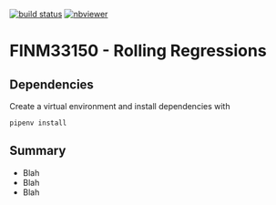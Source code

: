 [![build status](https://github.com/CalebEverett/finm33150-rolling-regressions/actions/workflows/build.yml/badge.svg)](https://github.com/CalebEverett/finm33150-rolling-regressions/actions/workflows/build.yml)
[![nbviewer](https://raw.githubusercontent.com/jupyter/design/master/logos/Badges/nbviewer_badge.svg)](https://nbviewer.jupyter.org/github/CalebEverett/finm33150-rolling-regressions/blob/master/rolling_regressions.ipynb?flush_cache=True)

# FINM33150 - Rolling Regressions

## Dependencies

Create a virtual environment and install dependencies with

    pipenv install

## Summary
* Blah
* Blah
* Blah